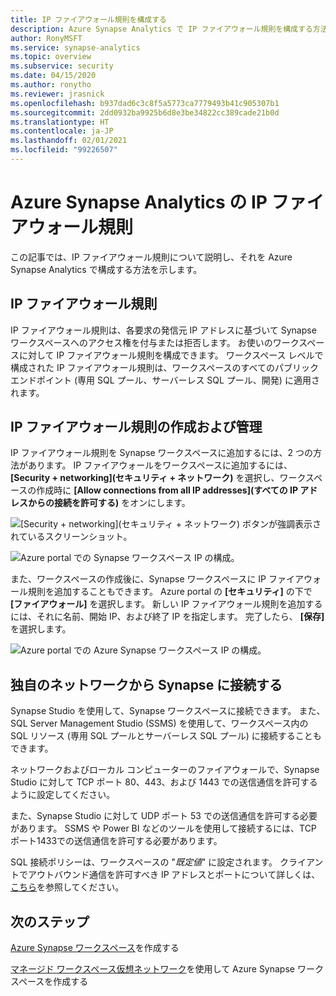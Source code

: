 ```yaml
---
title: IP ファイアウォール規則を構成する
description: Azure Synapse Analytics で IP ファイアウォール規則を構成する方法を説明した記事
author: RonyMSFT
ms.service: synapse-analytics
ms.topic: overview
ms.subservice: security
ms.date: 04/15/2020
ms.author: ronytho
ms.reviewer: jrasnick
ms.openlocfilehash: b937dad6c3c8f5a5773ca7779493b41c905307b1
ms.sourcegitcommit: 2dd0932ba9925b6d8e3be34822cc389cade21b0d
ms.translationtype: HT
ms.contentlocale: ja-JP
ms.lasthandoff: 02/01/2021
ms.locfileid: "99226507"
---
```

# <a name="azure-synapse-analytics-ip-firewall-rules"></a>Azure Synapse Analytics の IP ファイアウォール規則

この記事では、IP ファイアウォール規則について説明し、それを Azure Synapse Analytics で構成する方法を示します。

## <a name="ip-firewall-rules"></a>IP ファイアウォール規則

IP ファイアウォール規則は、各要求の発信元 IP アドレスに基づいて Synapse ワークスペースへのアクセス権を付与または拒否します。 お使いのワークスペースに対して IP ファイアウォール規則を構成できます。 ワークスペース レベルで構成された IP ファイアウォール規則は、ワークスペースのすべてのパブリック エンドポイント (専用 SQL プール、サーバーレス SQL プール、開発) に適用されます。

## <a name="create-and-manage-ip-firewall-rules"></a>IP ファイアウォール規則の作成および管理

IP ファイアウォール規則を Synapse ワークスペースに追加するには、2 つの方法があります。 IP ファイアウォールをワークスペースに追加するには、 **[Security + networking]\(セキュリティ + ネットワーク\)** を選択し、ワークスペースの作成時に **[Allow connections from all IP addresses]\(すべての IP アドレスからの接続を許可する\)** をオンにします。

![[Security + networking]\(セキュリティ + ネットワーク\) ボタンが強調表示されているスクリーンショット。](./media/synpase-workspace-ip-firewall/ip-firewall-1.png)

![Azure portal での Synapse ワークスペース IP の構成。](./media/synpase-workspace-ip-firewall/ip-firewall-2.png)

また、ワークスペースの作成後に、Synapse ワークスペースに IP ファイアウォール規則を追加することもできます。 Azure portal の **[セキュリティ]** の下で **[ファイアウォール]** を選択します。 新しい IP ファイアウォール規則を追加するには、それに名前、開始 IP、および終了 IP を指定します。 完了したら、 **[保存]** を選択します。

![Azure portal での Azure Synapse ワークスペース IP の構成。](./media/synpase-workspace-ip-firewall/ip-firewall-3.png)

## <a name="connect-to-synapse-from-your-own-network"></a>独自のネットワークから Synapse に接続する

Synapse Studio を使用して、Synapse ワークスペースに接続できます。 また、SQL Server Management Studio (SSMS) を使用して、ワークスペース内の SQL リソース (専用 SQL プールとサーバーレス SQL プール) に接続することもできます。

ネットワークおよびローカル コンピューターのファイアウォールで、Synapse Studio に対して TCP ポート 80、443、および 1443 での送信通信を許可するように設定してください。

また、Synapse Studio に対して UDP ポート 53 での送信通信を許可する必要があります。 SSMS や Power BI などのツールを使用して接続するには、TCP ポート1433での送信通信を許可する必要があります。

SQL 接続ポリシーは、ワークスペースの "*既定値*" に設定されます。 クライアントでアウトバウンド通信を許可すべき IP アドレスとポートについて詳しくは、[こちら](../../azure-sql/database/connectivity-architecture.md#connection-policy)を参照してください。




## <a name="next-steps"></a>次のステップ

[Azure Synapse ワークスペース](../quickstart-create-workspace.md)を作成する

[マネージド ワークスペース仮想ネットワーク](./synapse-workspace-managed-vnet.md)を使用して Azure Synapse ワークスペースを作成する